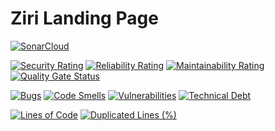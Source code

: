 # Ziri Landing Page

[![SonarCloud](https://sonarcloud.io/images/project_badges/sonarcloud-white.svg)](https://sonarcloud.io/dashboard?id=SondosSamii_Ziri)

[![Security Rating](https://sonarcloud.io/api/project_badges/measure?project=SondosSamii_Ziri&metric=security_rating)](https://sonarcloud.io/dashboard?id=SondosSamii_Ziri)
[![Reliability Rating](https://sonarcloud.io/api/project_badges/measure?project=SondosSamii_Ziri&metric=reliability_rating)](https://sonarcloud.io/dashboard?id=SondosSamii_Ziri)
[![Maintainability Rating](https://sonarcloud.io/api/project_badges/measure?project=SondosSamii_Ziri&metric=sqale_rating)](https://sonarcloud.io/dashboard?id=SondosSamii_Ziri)
[![Quality Gate Status](https://sonarcloud.io/api/project_badges/measure?project=SondosSamii_Ziri&metric=alert_status)](https://sonarcloud.io/dashboard?id=SondosSamii_Ziri)

[![Bugs](https://sonarcloud.io/api/project_badges/measure?project=SondosSamii_Ziri&metric=bugs)](https://sonarcloud.io/dashboard?id=SondosSamii_Ziri)
[![Code Smells](https://sonarcloud.io/api/project_badges/measure?project=SondosSamii_Ziri&metric=code_smells)](https://sonarcloud.io/dashboard?id=SondosSamii_Ziri)
[![Vulnerabilities](https://sonarcloud.io/api/project_badges/measure?project=SondosSamii_Ziri&metric=vulnerabilities)](https://sonarcloud.io/dashboard?id=SondosSamii_Ziri)
[![Technical Debt](https://sonarcloud.io/api/project_badges/measure?project=SondosSamii_Ziri&metric=sqale_index)](https://sonarcloud.io/dashboard?id=SondosSamii_Ziri)

[![Lines of Code](https://sonarcloud.io/api/project_badges/measure?project=SondosSamii_Ziri&metric=ncloc)](https://sonarcloud.io/dashboard?id=SondosSamii_Ziri)
[![Duplicated Lines (%)](https://sonarcloud.io/api/project_badges/measure?project=SondosSamii_Ziri&metric=duplicated_lines_density)](https://sonarcloud.io/dashboard?id=SondosSamii_Ziri)
